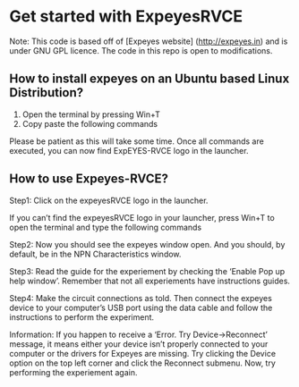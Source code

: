 # Get started with ExpeyesRVCE
Note: This code is based off of [Expeyes website] (http://expeyes.in) and is under GNU GPL licence. The code in this repo is open to modifications.

## How to install expeyes on an Ubuntu based Linux Distribution?

1. Open the terminal by pressing Win+T
2. Copy paste the following commands
	
		






Please be patient as this will take some time. Once all commands are executed, you can now find ExpEYES-RVCE logo in the launcher.


## How to use Expeyes-RVCE?

Step1: Click on the expeyesRVCE logo in the launcher.

If you can’t find the expeyesRVCE logo in your launcher, press Win+T to open the terminal and type the following commands




Step2: Now you should see the expeyes window open. And you should, by default, be in the NPN Characteristics window.


Step3: Read the guide for the experiement by checking the ‘Enable Pop up help window’.
Remember that not all experiements have instructions guides. 


Step4: Make the circuit connections as told. Then connect the expeyes device to your computer’s USB port using the data cable and follow the instructions to perform the experiment.


Information: If you happen to receive a ‘Error. Try Device->Reconnect’ message, it means either your device isn’t properly connected to your computer or the drivers for Expeyes are missing.
Try clicking the Device option on the top left corner and click the Reconnect submenu.
Now, try performing the experiement again.
